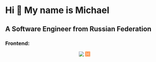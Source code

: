# Hi 👋 My name is Michael

## A Software Engineer from Russian Federation

### Frontend:

<p align="center">
<img src="https://skillicons.dev/icons?i=html,css,js,bootstrap,redux"/>
<img src="./assets/mobx-color.svg" height="16" width="16"/>
</p>
